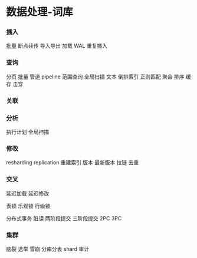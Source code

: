 # 数据处理-词库

### 插入

批量 断点续传 导入导出 加载 WAL 重复插入 &#x20;

### 查询

分页 批量 管道 pipeline 范围查询 全局扫描 文本 倒排索引 正则匹配 聚合 排序 缓存 击穿

### 关联

### 分析

执行计划 全局扫描

### 修改

resharding replication 重建索引 版本  最新版本 拉链 去重

### 交叉

延迟加载 延迟修改

表锁 乐观锁 行级锁

分布式事务 脏读 两阶段提交 三阶段提交 2PC 3PC

### 集群

脑裂 选举 雪崩 分库分表 shard 审计











